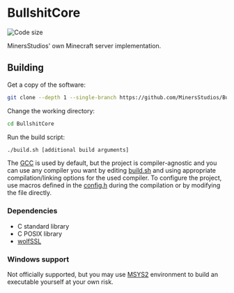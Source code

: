 # BullshitCore

![Code size](https://img.shields.io/github/languages/code-size/MinersStudios/BullshitCore?style=flat-square)

MinersStudios' own Minecraft server implementation.

## Building

Get a copy of the software:

```sh
git clone --depth 1 --single-branch https://github.com/MinersStudios/BullshitCore.git
```

Change the working directory:

```sh
cd BullshitCore
```

Run the build script:

```sh
./build.sh [additional build arguments]
```

The [GCC](https://gcc.gnu.org) is used by default, but the project is
compiler-agnostic and you can use any compiler you want by editing
[build.sh](build.sh) and using appropriate compilation/linking options for the
used compiler. To configure the project, use macros defined in the
[config.h](config.h) during the compilation or by modifying the file directly.

### Dependencies

- C standard library
- C POSIX library
- [wolfSSL](https://www.wolfssl.com)

### Windows support

Not officially supported, but you may use [MSYS2](https://www.msys2.org)
environment to build an executable yourself at your own risk.
